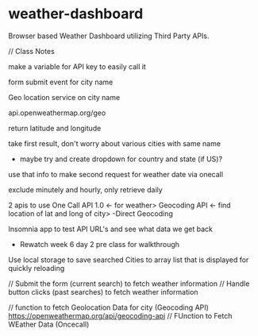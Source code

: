 # weather-dashboard
Browser based Weather Dashboard utilizing Third Party APIs.






// Class Notes

make a variable for API key to easily call it

form submit event for city name

Geo location service on city name

api.openweathermap.org/geo

return latitude and longitude

take first result, don't worry about various cities with same name
- maybe try and create dropdown for country and state (if US)?

use that info to make second request for weather date via onecall

exclude minutely and hourly, only retrieve daily

2 apis to use
One Call API 1.0 <- for weather>
Geocoding API <- find location of lat and long of city>
-Direct Geocoding

Insomnia app to test API URL's and see what data we get back
- Rewatch week 6 day 2 pre class for walkthrough


Use local storage to save searched Cities to array list that is displayed for quickly reloading


// Submit the form (current search) to fetch weather information
// Handle button clicks (past searches) to fetch weather information

// function to fetch Geolocation Data for city (Geocoding API)
https://openweathermap.org/api/geocoding-api
// FUnction to Fetch WEather Data (Oncecall)

